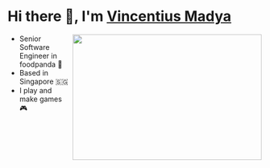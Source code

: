 # Hi there 👋, I'm [Vincentius Madya](https://www.linkedin.com/in/vincentius-madya/)

<img align="right" height="250" width="375" alt="" src="https://steam-stat.vercel.app/api?profileName=madya121" />

- Senior Software Engineer in foodpanda 🐼
- Based in Singapore 🇸🇬
- I play and make games 🎮

<!--
**madya121/madya121** is a ✨ _special_ ✨ repository because its `README.md` (this file) appears on your GitHub profile.

Here are some ideas to get you started:

- 🔭 I’m currently working on ...
- 🌱 I’m currently learning ...
- 👯 I’m looking to collaborate on ...
- 🤔 I’m looking for help with ...
- 💬 Ask me about ...
- 📫 How to reach me: ...
- 😄 Pronouns: ...
- ⚡ Fun fact: ...
-->
